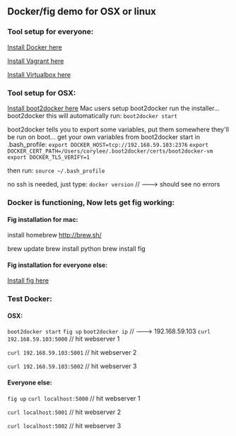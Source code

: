 ## Docker/fig demo for OSX or linux

### Tool setup for everyone:
[Install Docker here](https://docs.docker.com/installation/mac/)

[Install Vagrant here](http://www.vagrantup.com/downloads.html)

[Install Virtualbox here](https://www.virtualbox.org/wiki/Downloads)


### Tool setup for OSX:
[Install boot2docker here](http://boot2docker.io/)
Mac users setup boot2docker
run the installer... boot2docker
this will automatically run:
`boot2docker start`

boot2docker tells you to export some variables, put them somewhere they'll be run on boot...
get your own variables from boot2docker start
in .bash_profile:
`export DOCKER_HOST=tcp://192.168.59.103:2376`
`export DOCKER_CERT_PATH=/Users/corylee/.boot2docker/certs/boot2docker-vm`
`export DOCKER_TLS_VERIFY=1`
  
then run:
`source ~/.bash_profile`

no ssh is needed, just type:
`docker version` // ---> should see no errors


### Docker is functioning, Now lets get fig working:
#### Fig installation for mac:
install homebrew
http://brew.sh/

brew update
brew install python
brew install fig


#### Fig installation for everyone else:
[Install fig here](http://www.fig.sh/)


### Test Docker:
#### OSX:
`boot2docker start`
`fig up`
`boot2docker ip` // ---> 192.168.59.103
`curl 192.168.59.103:5000` // hit webserver 1

`curl 192.168.59.103:5001` // hit webserver 2

`curl 192.168.59.103:5002` // hit webserver 3


#### Everyone else:
`fig up`
`curl localhost:5000` // hit webserver 1

`curl localhost:5001` // hit webserver 2

`curl localhost:5002` // hit webserver 3

